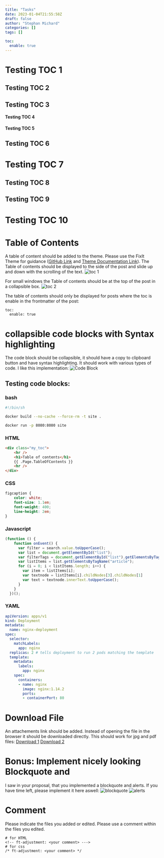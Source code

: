 ```yaml
---
title: "Tasks"
date: 2023-01-04T21:55:58Z
draft: false
author: "Stephan Michard"
categories: []
tags: []

toc:
  enable: true
---
```




# Testing TOC 1
## Testing TOC 2
## Testing TOC 3
#### Testing TOC 4
#### Testing TOC 5
## Testing TOC 6
# Testing TOC 7
## Testing TOC 8
## Testing TOC 9
# Testing TOC 10

# Table of Contents
A table of content should be added to the theme. Please use the FixIt Theme for guidance ([GitHub Link](https://github.com/hugo-fixit/FixIt) and [Theme Documentation Link](https://fixit.lruihao.cn/)). The Table of contents should be displayed to the side of the post and slide up and down with the scrolling of the text.
![toc 1](/images/posts/toc_1.png)

For small windows the Table of contents should be at the top of the post in a collapsible box.
![toc 2](/images/posts/toc_2.png)

The table of contents should only be displayed for posts where the toc is enable in the frontmatter of the post:
```
toc:
  enable: true
```

# collapsible code blocks with Syntax highlighting
The code block should be collapsible, it should have a copy to clipboard button and have syntax highlighting. It should work with various types of code.
I like this implementation:
![Code Block](/images/posts/code_block.png)

## Testing code blocks:
### bash
```bash
#!/bin/sh

docker build --no-cache --force-rm -t site .

docker run -p 8080:8080 site
```

### HTML
```html
<div class="my_toc">
    <hr />
    <h1>Table of contents</h1>
    {{ .Page.TableOfContents }}
    <hr />
</div>
```

### CSS
```css
figcaption {
	color: white;
	font-size: 1.1em;
	font-weight: 400;
	line-height: 2em;
}
```

### Javascript
```javascript
(function () {
    function onEvent() {
      var filter = search.value.toUpperCase();
      var list = document.getElementById("list");
      var filterTags = document.getElementById("list").getElementsByTagName("article");
      var listItems = list.getElementsByTagName("article");
      for (i = 0; i < listItems.length; i++) {
        var item = listItems[i];
        var textnode = listItems[i].childNodes[3].childNodes[1]
        var text = textnode.innerText.toUpperCase();
      }
    }
  })();
  ```

### YAML
```yaml
apiVersion: apps/v1
kind: Deployment
metadata:
  name: nginx-deployment
spec:
  selector:
    matchLabels:
      app: nginx
  replicas: 2 # tells deployment to run 2 pods matching the template
  template:
    metadata:
      labels:
        app: nginx
    spec:
      containers:
      - name: nginx
        image: nginx:1.14.2
        ports:
        - containerPort: 80
```

# Download File
An attachements link should be added. Instead of opening the file in the browser it should be downloaded directly. This should work for jpg and pdf files:
[Download 1](/images/posts/test_image.jpg)
[Download 2](/images/posts/test_doc.pdf)

# Bonus: Implement nicely looking Blockquote and
I saw in your proposal, that you implemented a blockquote and alerts. If you have time left, please implement it here aswell:
![blockquote](/images/posts/blockquote.png)
![alerts](/images/posts/alerts.png)

# Comment
Please indicate the files you added or edited. Please use a comment within the files you edited.
```
# for HTML
<!-- ft-adjustment: <your comment> --->
# for css
/* ft-adjustment: <your comment> */
```